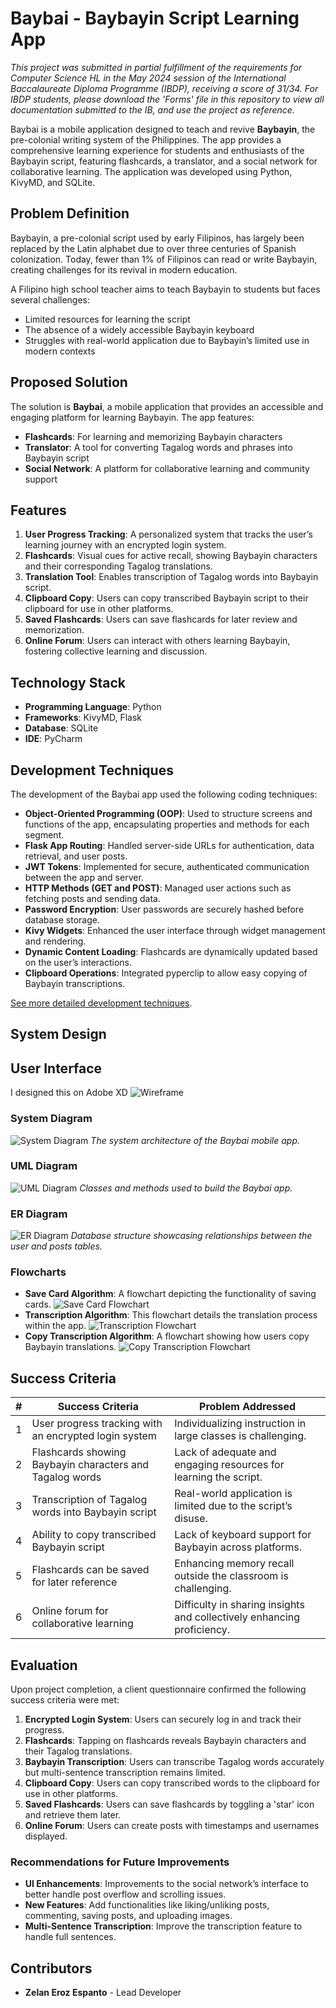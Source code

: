 # Baybai - Baybayin Script Learning App
*This project was submitted in partial fulfillment of the requirements for Computer Science HL in the May 2024 session of the International Baccalaureate Diploma Programme (IBDP), receiving a score of 31/34. For IBDP students, please download the 'Forms' file in this repository to view all documentation submitted to the IB, and use the project as reference.*


Baybai is a mobile application designed to teach and revive **Baybayin**, the pre-colonial writing system of the Philippines. The app provides a comprehensive learning experience for students and enthusiasts of the Baybayin script, featuring flashcards, a translator, and a social network for collaborative learning. The application was developed using Python, KivyMD, and SQLite.

## Problem Definition
Baybayin, a pre-colonial script used by early Filipinos, has largely been replaced by the Latin alphabet due to over three centuries of Spanish colonization. Today, fewer than 1% of Filipinos can read or write Baybayin, creating challenges for its revival in modern education.

A Filipino high school teacher aims to teach Baybayin to students but faces several challenges:
- Limited resources for learning the script
- The absence of a widely accessible Baybayin keyboard
- Struggles with real-world application due to Baybayin’s limited use in modern contexts

## Proposed Solution
The solution is **Baybai**, a mobile application that provides an accessible and engaging platform for learning Baybayin. The app features:
- **Flashcards**: For learning and memorizing Baybayin characters
- **Translator**: A tool for converting Tagalog words and phrases into Baybayin script
- **Social Network**: A platform for collaborative learning and community support

## Features
1. **User Progress Tracking**: A personalized system that tracks the user’s learning journey with an encrypted login system.
2. **Flashcards**: Visual cues for active recall, showing Baybayin characters and their corresponding Tagalog translations.
3. **Translation Tool**: Enables transcription of Tagalog words into Baybayin script.
4. **Clipboard Copy**: Users can copy transcribed Baybayin script to their clipboard for use in other platforms.
5. **Saved Flashcards**: Users can save flashcards for later review and memorization.
6. **Online Forum**: Users can interact with others learning Baybayin, fostering collective learning and discussion.

## Technology Stack
- **Programming Language**: Python
- **Frameworks**: KivyMD, Flask
- **Database**: SQLite
- **IDE**: PyCharm

## Development Techniques
The development of the Baybai app used the following coding techniques:
- **Object-Oriented Programming (OOP)**: Used to structure screens and functions of the app, encapsulating properties and methods for each segment.
- **Flask App Routing**: Handled server-side URLs for authentication, data retrieval, and user posts.
- **JWT Tokens**: Implemented for secure, authenticated communication between the app and server.
- **HTTP Methods (GET and POST)**: Managed user actions such as fetching posts and sending data.
- **Password Encryption**: User passwords are securely hashed before database storage.
- **Kivy Widgets**: Enhanced the user interface through widget management and rendering.
- **Dynamic Content Loading**: Flashcards are dynamically updated based on the user’s interactions.
- **Clipboard Operations**: Integrated pyperclip to allow easy copying of Baybayin transcriptions.

[See more detailed development techniques](docs/development.md).

## System Design

## User Interface
I designed this on Adobe XD
![Wireframe](src/wireframe.png)

### System Diagram
![System Diagram](assets/system_diagram.png)
_The system architecture of the Baybai mobile app._

### UML Diagram
![UML Diagram](assets/uml_diagram.png)
_Classes and methods used to build the Baybai app._

### ER Diagram
![ER Diagram](assets/er_diagram.png)
_Database structure showcasing relationships between the user and posts tables._

### Flowcharts
- **Save Card Algorithm**: A flowchart depicting the functionality of saving cards.
  ![Save Card Flowchart](assets/save_card_flowchart.png)
- **Transcription Algorithm**: This flowchart details the translation process within the app.
  ![Transcription Flowchart](assets/transcription_flowchart.png)
- **Copy Transcription Algorithm**: A flowchart showing how users copy Baybayin translations.
  ![Copy Transcription Flowchart](assets/copy_transcription_flowchart.png)

## Success Criteria
| #  | Success Criteria                                          | Problem Addressed                                                                                     |
|----|-----------------------------------------------------------|-------------------------------------------------------------------------------------------------------|
| 1  | User progress tracking with an encrypted login system      | Individualizing instruction in large classes is challenging.                                           |
| 2  | Flashcards showing Baybayin characters and Tagalog words   | Lack of adequate and engaging resources for learning the script.                                       |
| 3  | Transcription of Tagalog words into Baybayin script        | Real-world application is limited due to the script’s disuse.                                          |
| 4  | Ability to copy transcribed Baybayin script                | Lack of keyboard support for Baybayin across platforms.                                                |
| 5  | Flashcards can be saved for later reference                | Enhancing memory recall outside the classroom is challenging.                                          |
| 6  | Online forum for collaborative learning                    | Difficulty in sharing insights and collectively enhancing proficiency.                                 |

## Evaluation

Upon project completion, a client questionnaire confirmed the following success criteria were met:

1. **Encrypted Login System**: Users can securely log in and track their progress.
2. **Flashcards**: Tapping on flashcards reveals Baybayin characters and their Tagalog translations.
3. **Baybayin Transcription**: Users can transcribe Tagalog words accurately but multi-sentence transcription remains limited.
4. **Clipboard Copy**: Users can copy transcribed words to the clipboard for use in other platforms.
5. **Saved Flashcards**: Users can save flashcards by toggling a 'star' icon and retrieve them later.
6. **Online Forum**: Users can create posts with timestamps and usernames displayed.

### Recommendations for Future Improvements
- **UI Enhancements**: Improvements to the social network’s interface to better handle post overflow and scrolling issues.
- **New Features**: Add functionalities like liking/unliking posts, commenting, saving posts, and uploading images.
- **Multi-Sentence Transcription**: Improve the transcription feature to handle full sentences.


## Contributors
- **Zelan Eroz Espanto** - Lead Developer
